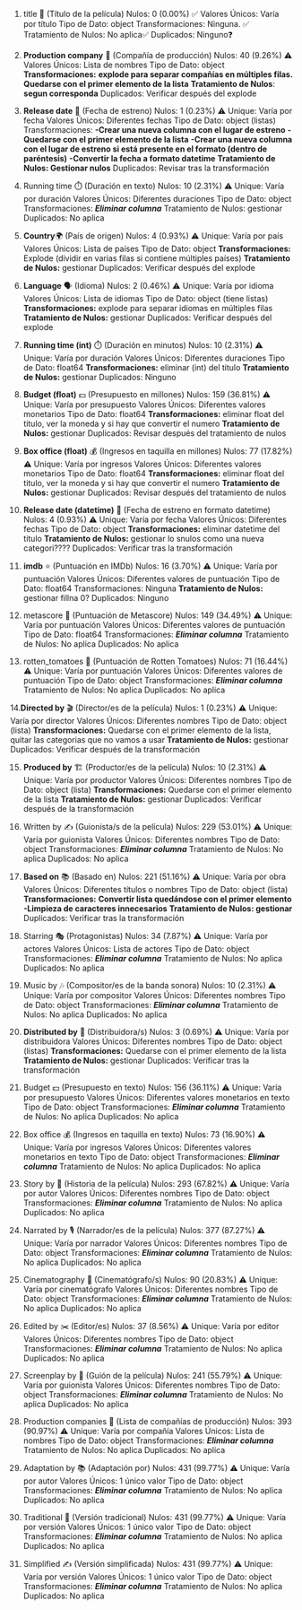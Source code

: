 1. title 📝 (Título de la película)
Nulos: 0 (0.00%) ✅
Valores Únicos: Varía por título
Tipo de Dato: object
Transformaciones: Ninguna. ✅
Tratamiento de Nulos: No aplica✅
Duplicados: Ninguno❓

2. **Production company** 🏢 (Compañía de producción)
Nulos: 40 (9.26%) ⚠️
Valores Únicos: Lista de nombres
Tipo de Dato: object
**Transformaciones:** **explode para separar compañías en múltiples filas. Quedarse con el primer elemento de la lista**
**Tratamiento de Nulos**: **segun corresponda**
Duplicados: Verificar después del explode

3. **Release date** 📅 (Fecha de estreno)
Nulos: 1 (0.23%) ⚠️
Unique: Varía por fecha
Valores Únicos: Diferentes fechas
Tipo de Dato: object (listas)
Transformaciones: 
**-Crear una nueva columna con el lugar de estreno**
**-Quedarse con el primer elemento de la lista**
**-Crear una nueva columna con el lugar de estreno si está presente en el formato (dentro de paréntesis)**
**-Convertir la fecha a formato datetime**
**Tratamiento de Nulos: Gestionar nulos**
Duplicados: Revisar tras la transformación

4. Running time ⏱️ (Duración en texto)
Nulos: 10 (2.31%) ⚠️
Unique: Varía por duración
Valores Únicos: Diferentes duraciones
Tipo de Dato: object
Transformaciones: ***Eliminar columna***
Tratamiento de Nulos: gestionar
Duplicados: No aplica

5. **Country**🌍 (País de origen)
Nulos: 4 (0.93%) ⚠️
Unique: Varía por país
Valores Únicos: Lista de países
Tipo de Dato: object
**Transformaciones:** Explode (dividir en varias filas si contiene múltiples países)
**Tratamiento de Nulos:** gestionar
Duplicados: Verificar después del explode

6. **Language** 🗣️ (Idioma)
Nulos: 2 (0.46%) ⚠️
Unique: Varía por idioma
Valores Únicos: Lista de idiomas
Tipo de Dato: object (tiene listas)
**Transformaciones:** explode para separar idiomas en múltiples filas
**Tratamiento de Nulos:** gestionar 
Duplicados: Verificar después del explode

7. **Running time (int)** ⏱️ (Duración en minutos)
Nulos: 10 (2.31%) ⚠️
Unique: Varía por duración
Valores Únicos: Diferentes duraciones
Tipo de Dato: float64
**Transformaciones:** eliminar (int) del titulo
**Tratamiento de Nulos:** gestionar
Duplicados: Ninguno

8. **Budget (float)** 💵 (Presupuesto en millones)
Nulos: 159 (36.81%) ⚠️
Unique: Varía por presupuesto
Valores Únicos: Diferentes valores monetarios
Tipo de Dato: float64
**Transformaciones:** eliminar float del titulo, ver la moneda y si hay que convertir el numero 
**Tratamiento de Nulos:** gestionar
Duplicados: Revisar después del tratamiento de nulos

9. **Box office (float)** 💰 (Ingresos en taquilla en millones)
Nulos: 77 (17.82%) ⚠️
Unique: Varía por ingresos
Valores Únicos: Diferentes valores monetarios
Tipo de Dato: float64
**Transformaciones:** eliminar float del titulo, ver la moneda y si hay que convertir el numero 
**Tratamiento de Nulos:** gestionar
Duplicados: Revisar después del tratamiento de nulos

10. **Release date (datetime)** 📅 (Fecha de estreno en formato datetime)
Nulos: 4 (0.93%) ⚠️
Unique: Varía por fecha
Valores Únicos: Diferentes fechas
Tipo de Dato: object
**Transformaciones:** eliminar datetime del titulo
**Tratamiento de Nulos:** gestionar lo snulos como una nueva categori????
Duplicados: Verificar tras la transformación

11. **imdb** ⭐ (Puntuación en IMDb)
Nulos: 16 (3.70%) ⚠️
Unique: Varía por puntuación
Valores Únicos: Diferentes valores de puntuación
Tipo de Dato: float64
Transformaciones: Ninguna
**Tratamiento de Nulos:** gestionar fillna 0?
Duplicados: Ninguno

12. metascore 🎯 (Puntuación de Metascore)
Nulos: 149 (34.49%) ⚠️
Unique: Varía por puntuación
Valores Únicos: Diferentes valores de puntuación
Tipo de Dato: float64
Transformaciones: ***Eliminar columna***
Tratamiento de Nulos: No aplica
Duplicados: No aplica

13. rotten_tomatoes 🍅 (Puntuación de Rotten Tomatoes)
Nulos: 71 (16.44%) ⚠️
Unique: Varía por puntuación
Valores Únicos: Diferentes valores de puntuación
Tipo de Dato: object
Transformaciones: ***Eliminar columna***
Tratamiento de Nulos: No aplica
Duplicados: No aplica

14.**Directed by** 🎬 (Director/es de la película)
Nulos: 1 (0.23%) ⚠️
Unique: Varía por director
Valores Únicos: Diferentes nombres
Tipo de Dato: object (lista)
**Transformaciones:** Quedarse con el primer elemento de la lista, quitar las categorias que no vamos a usar 
**Tratamiento de Nulos:** gestionar
Duplicados: Verificar después de la transformación

15. **Produced by** 🏗️ (Productor/es de la película)
Nulos: 10 (2.31%) ⚠️
Unique: Varía por productor
Valores Únicos: Diferentes nombres
Tipo de Dato: object (lista)
**Transformaciones:** Quedarse con el primer elemento de la lista
**Tratamiento de Nulos:** gestionar
Duplicados: Verificar después de la transformación

16. Written by ✍️ (Guionista/s de la película)
Nulos: 229 (53.01%) ⚠️
Unique: Varía por guionista
Valores Únicos: Diferentes nombres
Tipo de Dato: object
Transformaciones: ***Eliminar columna***
Tratamiento de Nulos: No aplica
Duplicados: No aplica

17. **Based on** 📚 (Basado en)
Nulos: 221 (51.16%) ⚠️
Unique: Varía por obra
Valores Únicos: Diferentes títulos o nombres
Tipo de Dato: object (lista)
**Transformaciones:** 
**Convertir lista  quedándose con el primer elemento**
**-Limpieza de caracteres innecesarios**
**Tratamiento de Nulos: gestionar**
Duplicados: Verificar tras la transformación

18. Starring 🎭 (Protagonistas)
Nulos: 34 (7.87%) ⚠️
Unique: Varía por actores
Valores Únicos: Lista de actores
Tipo de Dato: object
Transformaciones: ***Eliminar columna***
Tratamiento de Nulos: No aplica
Duplicados: No aplica

19. Music by 🎶 (Compositor/es de la banda sonora)
Nulos: 10 (2.31%) ⚠️
Unique: Varía por compositor
Valores Únicos: Diferentes nombres
Tipo de Dato: object
Transformaciones: ***Eliminar columna***
Tratamiento de Nulos: No aplica
Duplicados: No aplica

20. **Distributed by** 🚚 (Distribuidora/s)
Nulos: 3 (0.69%) ⚠️
Unique: Varía por distribuidora
Valores Únicos: Diferentes nombres
Tipo de Dato: object (listas)
**Transformaciones:** Quedarse con el primer elemento de la lista
**Tratamiento de Nulos:** gestionar
Duplicados: Verificar tras la transformación

21. Budget 💵 (Presupuesto en texto)
Nulos: 156 (36.11%) ⚠️
Unique: Varía por presupuesto
Valores Únicos: Diferentes valores monetarios en texto
Tipo de Dato: object
Transformaciones: ***Eliminar columna***
Tratamiento de Nulos: No aplica
Duplicados: No aplica

22. Box office 💰 (Ingresos en taquilla en texto)
Nulos: 73 (16.90%) ⚠️
Unique: Varía por ingresos
Valores Únicos: Diferentes valores monetarios en texto
Tipo de Dato: object
Transformaciones: ***Eliminar columna***
Tratamiento de Nulos: No aplica
Duplicados: No aplica

23. Story by 📖 (Historia de la película)
Nulos: 293 (67.82%) ⚠️
Unique: Varía por autor
Valores Únicos: Diferentes nombres
Tipo de Dato: object
Transformaciones: ***Eliminar columna***
Tratamiento de Nulos: No aplica
Duplicados: No aplica

24. Narrated by 🎙️ (Narrador/es de la película)
Nulos: 377 (87.27%) ⚠️
Unique: Varía por narrador
Valores Únicos: Diferentes nombres
Tipo de Dato: object
Transformaciones: ***Eliminar columna***
Tratamiento de Nulos: No aplica
Duplicados: No aplica

25. Cinematography 🎥 (Cinematógrafo/s)
Nulos: 90 (20.83%) ⚠️
Unique: Varía por cinematógrafo
Valores Únicos: Diferentes nombres
Tipo de Dato: object
Transformaciones: ***Eliminar columna***
Tratamiento de Nulos: No aplica
Duplicados: No aplica

26. Edited by ✂️ (Editor/es)
Nulos: 37 (8.56%) ⚠️
Unique: Varía por editor
Valores Únicos: Diferentes nombres
Tipo de Dato: object
Transformaciones: ***Eliminar columna***
Tratamiento de Nulos: No aplica
Duplicados: No aplica

27. Screenplay by 📝 (Guión de la película)
Nulos: 241 (55.79%) ⚠️
Unique: Varía por guionista
Valores Únicos: Diferentes nombres
Tipo de Dato: object
Transformaciones: ***Eliminar columna***
Tratamiento de Nulos: No aplica
Duplicados: No aplica

28. Production companies 🏢 (Lista de compañías de producción)
Nulos: 393 (90.97%) ⚠️
Unique: Varía por compañía
Valores Únicos: Lista de nombres
Tipo de Dato: object
Transformaciones: ***Eliminar columna***
Tratamiento de Nulos: No aplica
Duplicados: No aplica

29. Adaptation by 📚 (Adaptación por)
Nulos: 431 (99.77%) ⚠️
Unique: Varía por autor
Valores Únicos: 1 único valor
Tipo de Dato: object
Transformaciones: ***Eliminar columna***
Tratamiento de Nulos: No aplica
Duplicados: No aplica

30. Traditional 📜 (Versión tradicional)
Nulos: 431 (99.77%) ⚠️
Unique: Varía por versión
Valores Únicos: 1 único valor
Tipo de Dato: object
Transformaciones: ***Eliminar columna***
Tratamiento de Nulos: No aplica
Duplicados: No aplica

31. Simplified ✍️ (Versión simplificada)
Nulos: 431 (99.77%) ⚠️
Unique: Varía por versión
Valores Únicos: 1 único valor
Tipo de Dato: object
Transformaciones: ***Eliminar columna***
Tratamiento de Nulos: No aplica
Duplicados: No aplica